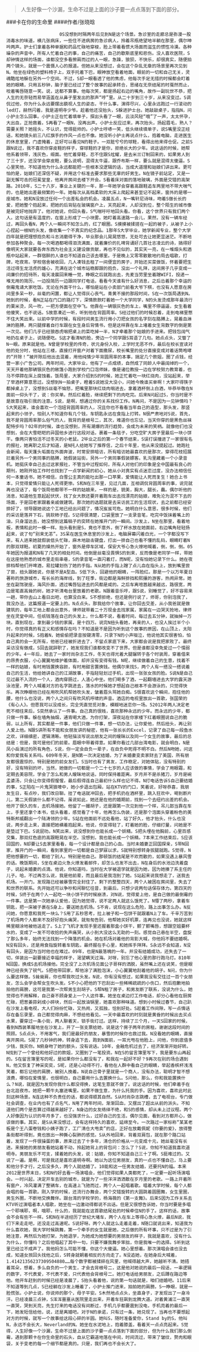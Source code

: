 > 人生好像一个沙漏，生命不过是上面的沙子要一点点落到下面的部分。

###卡在你的生命里
####作者/张晓晗

						0S没想到时隔两年后见到N是这个场景。急诊室的走廊总是弥漫一股消毒水的味道，横几张病床，一些住不进病房的急诊病人，拎着吊瓶绝望地半躺在那里，偶尔呻吟两声。护士们拿着各种单据和药品忙碌地穿梭，脸上带着看惯大场面而滋生的惯性冷漠。各种噪杂的声音中，所有人忙着自己的事，自己的痛苦，自己的歇斯底里和悲伤。没人喜欢医院，S却钟情这样的场面，谁都没空多看擦肩而过的人一眼，急躁，狼狈，不快乐，却很真实，随便拍两个镜头，就是一个震慑人心的报道。但她从来没想过，会在这个杂乱无章的场景里再次见到N。他坐在绿色的塑料椅子上，双手托着下巴，眼神放空看着地面，眼前的一切和自己无关，灵魂酷炫地躲在另外一个空间。不过，S却一眼看透了他的焦虑，他每次手足无措的时候都会盯着她的眼睛，只用五秒钟，脑子里已经过了整个故事的起承转合，思绪在无奈结尾的时戛然而止，咬着嘴唇随意一笑。说，这都不算事。他每次笑，都是扬起右边的嘴角，故作一副玩世不恭，把人生的无奈轻而易举涵盖在从鼻子里发出的那声“哼”里。从二十岁到三十岁，从来没变过。S调侃过他，你为什么永远要摆出藐视人生的姿态，干什么事，演得尽兴，心里永远跑过一行滚动的led灯，赫然闪着，我是道明寺少爷。趁着他还没抬头，S躲进护士台。她敲敲桌子，指指N，问小护士怎么回事。小护士正在忙着填单子，探出头看了一眼，云淡风轻“哦”了一声，太太怀孕，大出血，正抢救着。S再看了一眼N，没再出声。小护士反应过来，再次抬头，扬起眉毛，熟人？需要关照？她摇头，不认识，觉得挺帅的。小护士哼哧一笑，低头继续填单子，说S嘴里没正经话，和她镜头前三八红旗手的作风一点也不像。她没听小护士再说点什么，抱着电脑，走进医生的休息室里，门虚掩着，正好可以看见N的鞋子。一双脏兮兮的球鞋，看得出他来得仓促。之前S跟N说过，我不喜欢你穿皮鞋的样子，穿球鞋的才是你，拒绝长大的少年。说这话的时候，她帮他系着领带，浅灰色，缎面。他忙着穿鞋，忍不住跟S炫耀，是去米兰订制回来的，如果男人到了三十岁，还没学会穿皮鞋，要么说明，混得太牛逼，跟乔布斯一样，要么就是混得太傻逼。S心里笑他，不知道他为什么永远都能把一些根本没逻辑的话，当成大道理和姑娘们讲出来。更可怕的是，姑娘们还深信不疑，并用这个标准去要求那些无辜的好男生。N在镜子前站定，又是一副无懈可击的冠冕堂皇，他离开房间去楼下开会。S看着床对面的落地玻璃，外面是交错的高架路。2010年，S二十八岁，事业上关键的一年，那一年她学会穿着高跟鞋追车两里地不带大喘气的，也是她出差最频繁的一年。她每次从高档柔软的大床上爬起来甚至记不起来，窗外的是哪一座城市。她和N没放过任何一个出差私会的机会。凌晨五点，N一嘴轩尼诗味，吻着S做长长的爱，把她整个抱起来，把她的后背贴在玻璃窗户上，天亮起来，人却没到位，整个陌生的城市像是被完好地抛弃了。他对她说，你回头看，S气喘吁吁地回头看。你看，这个世界只有我们两个人。这句话是有温度的，在窗上形成了一小块雾。她盯着高速路一会儿，果然，没有一辆车经过，再回头看N，两个人一瞬间不知怎么的，红了眼圈。S摸摸被揉搓在一起的被子，从被子上小心捏起一根N的头发，像收集一个不真实的纪念品。1那年S大学毕业，她学新闻专业，整个大学四年就是把理想抱负和斗志消磨得干净，毕业那会儿晃晃悠悠，无处可去让她更显迷茫。不断地参加各种聚会，每一次喝酒都喝得泪流满面，就着廉价的扎啤背诵好几首壮志凌云的诗，搞得好像明天大家就要各奔东西为社会主义建设做贡献，再也不见似的，其实天一亮，在一堆烟头和酒瓶中站起来，一群宿醉的人谁也不知道自己该去哪里。于是晚上又零零散散地约局去唱歌，打牌，吃夜宵。学校宿舍被收回，几人凑钱去租了一间便宜的房子，开始还买菜做饭，怀着要把生活过得生龙活虎的雄心，充满在这个城市站稳脚跟的抱负，没出一个礼拜，这间房子几乎变成一间廉价的招待所，每天凌晨回来睡一觉，睁眼之后就跑出去，先麦当劳里坐着蹭WIFI，投递一堆无用的简历，一边投简历一边跟同学打电话，看看今天谁有什么好消息，之后怂着那个幸运的倒霉鬼请大家吃饭。无论在外面干什么，哪怕是站在小卖部门前看大爷下棋，也没有人愿意在房间里多呆一秒，丝毫的闲置，都让人觉得灰心丧气。青黄不接的那段时间，S在一次饭局遇到N。她到的时候，看N正站在门口的路灯下，深情款款盯着她一个大学同学，N的头发烫成那年最流行的栗米烫，风一吹，一把方便面在空中飞。他靠在一辆银灰色的车上，嘴里不停逼逼，女生看着他傻笑，也不说话。S故意凑近一听，听到他在背圆周率。S经过他们的时候忍着，走到电梯里憋不住大笑出来。以前中学的时候，有段时间男生流行用小刀把女孩的名字刻在胳膊上，晃着血淋淋的胳膊，两只腿撑着自行车跟在女生身后背情书，但是这样靠在车上堵着女生背数字的倒是第一次见。他们几乎已经狼吞虎咽把桌上的菜吃掉一半，N才牵着那个姑娘的手进来。把钱包阔气地扔在桌子上，说随便吃。S这才看清N的脸，旁边一个同学跟S耳语了几句。她点点头，又瞥了N一眼。原来就是他。N曾是学校里的传奇，状元身份入校，上学时无恶不作，最后在校长宣读对他的处分时，他站在三楼，直接打开窗户对着下面撒尿，校长嘴里的处分直接变成对着话筒咆哮的“开除！”被开除后他出去混着，用他纯情少年背圆周率的本事，搞定几个款姐，圈了点钱，经营一家小广告公司。两年时间，大家毕业，他有了一点成绩，自然成了同龄人中最阔绰的一个，天天开着他那辆银灰色的敞篷小跑到学校门口泡师妹，像是诸位教授一边在学校努力教育着，也马不停蹄在床上腐蚀着。饭局里，大家介绍到S的时候，她正忙着吃一块红烧肉，没站起来，举了举酒杯算意思过。没想到N一拍桌子，瞪着S说她没大没小，问她今晚谁买单啊！大家吓得筷子都掉桌上了，没想到S丝毫不恼怒，把嘴里那块红烧肉咽进去，拿着酒杯倒上白酒，毕恭毕敬在N面前一仰头干了，说：你买单。然后红着脸，继续把剩下的肉吃完。后来N问起过S，你当时是不是故意在吸引我的注意。S说，是啊，想通过你的关系找份工作。N再问，不是因为一见钟情吗？S大笑起来，谁会喜欢一个泡妞背圆周率的人，况且你也不看看当年自己的造型，那头发，那竖起来的小领子，怕别人不知道你有几个钱，车钥匙永远在食指上打转。N很严肃地对S说，首先，我不是背圆周率那么俗气的人，我背的是根号二，其次，难道你也忘记，当天你穿的是黑色丝袜配特步吗？02年的时候，谁也没想到，所有潮爆的流行趋势，会成为未来的笑柄。就像他们也没想到，会在大雪皑皑的异国他乡进行这段对话，裹着一条毯子，分吃空旷大房子里最后一块小饼干。像两只害怕活不过冬天的小老鼠。2毕业之后的第一个春节结束，S误打误撞进了一家很有名的报社，她离职之后才知道，是N托人给她写了推荐信，之后十年里，他从来没提起过。她跑社会新闻，每天蓬头垢面在外面奔波，时常安排暗访，所有暗访她最喜欢的是那次，穿得花枝招展拦着另外一个男同事的胳膊，她假装站街，另外一个男同事假装嫖客。乳沟里藏着一个小录音机。她挺庆幸自己去过这家报社，不管当中过程如何，所有人对他们的印象是全中国最有良心的期刊，她刚开始工作时也找到了一点学新闻的初心，她从小对真实有点迷恋过度，没办法相信任何一本童话书，她不相信，白雪公主真的能吐出那一口苹果，爱情能让人死而复生！她合上书本，只觉得爱情只能让人死得更惨。S和N在三年里，见过几面，互相调侃背圆周率的事，说完就再也没话了，每个饭局他都带不一样的姑娘来，一样的是，貌美，胸大，腿长，蠢。偶尔听他的消息，知道他生意起起伏伏，找了女大款还要开着跑车出去找漂亮的姑娘，难免沦为混不下去的场面，于是回老家跟着亲戚做建筑。那次她的选题就是去采访民工的生活现状，去之前都已经安排好了，领导跟她说这个工地已经出问题了，情况岌岌可危。她明白什么意思，很多时候，他们的采访是落井下石，挑软柿子捏。S记得很清楚，口袋里放了一支录音笔，吃完中饭抹着嘴上的油，只身溜达去，她没想到这篇稿子的突转在她推开门的一瞬间。沙发上，N坐在那里，看着地板，表情和此时一模一样。抬头看到是S，竟也不意外，倒了杯水放在她面前，右边嘴角轻轻扬起来，说了句“别来无恙”。3S呆在医生休息室的沙发上，电脑屏幕闪着白光，一个字都没写下来，有人进来她就假装低头忙碌，麻木地敲击键盘，打出一排自己也看不懂的乱码，眼睛盯着N的那双球鞋。初夏的燥热开始了，窗外是停车区域，保安大爷心急火燎地喊着，倒，倒，倒。05年她因为报道和N有了几天的相处时间。他倒是丝毫没畏惧S的到来，反而像是老同学一样，带她在这座他熟悉的城市里走街串巷，S的录音笔一直闪着灯，而N呢，没有怕她记录下什么。她在夜排档帮他们开啤酒，易拉罐划伤了她的手指。N从她的手指上蹭了点儿血在指头上，放到嘴里尝了尝，扭头跟她说，你是不是A型血。S低下头，回避他的眼睛，一阵脸红。那是一个以万年夏日著称的旅游城市，有长长的海岸线，到了旺季，街边都是海鲜排挡和熙攘的游客，热闹异常。她坐在副驾驶座，海风扑面，透过嘴唇钻进去的风都是咸的。之后车离喧嚣越来越远，路很宽，两边是笔直高耸的树，她才听清电台里放着的老歌。N跟着音乐哼，跟S说，别睡觉了，好不容易来一趟，带你去山上看日出吧，也算没白来。S不想拒绝，但还是例行说了，师哥，你别泡我了，我没办法，这篇报道一定要上的。N点点头。那我给你个故事，让你回去交差，从小我爸就是做建筑的，每年工地上都会出意外，律师就带着二十万现金去找家属，家属在一边哭天抢地，律师坐在灵堂中间，任纸钱落在自己的头发上，什么都不说，看着时间，每过去五分钟，就抽掉一万块。直到现在，拿到最少钱的家属，是十四万。说完N扭头看她，再亲的人，也没人挨过半个小时，你觉得真的有正义和感情存在吗？不知道是不是因为听到这个故事的原因，在山顶上，太阳升起来的时候，S抱着N，她偷偷把录音按键清零，只录下N的小声啜泣，他说他其实很害怕，怕自己真的会一无所有，他爸已经被折进去了，不留点家底下来，大家都会说是我把家败了。最终采访没有做成，S回去就辞职了，她发现我们谁都改变不了世界。但是谁都没幸免爱过一个懦弱的少年。4一年后，她去了一家时尚杂志工作，冬天也得光着大腿辗转于各个时装周，穿着借来的昂贵衣服，小心翼翼地维护着体面，却并没有变得有钱。N呢，继续做着自己的生意，找着不一样的姑娘，有时用钱置换容颜，有时用甜言置换钱。他偶尔来找S，两个人有一搭没一搭说着自己的生活，他给她讲自己的江湖故事，手指轻轻划过手机，出现一张张女孩的脸。S说N是自己见过最不入流的一个人，酒肉穿肠过，人渣心中坐。他们喝多了酒，一起翻墙进去大学的露天游泳池里，两个人喊着对方的名字跳进去，落水的时候她才想起自己根本不会游泳的，只觉得快乐。再次睁眼他已经在用吹风机帮她吹头发，皱着眉头骂她白痴。S很喜欢这个瞬间，抱住他的腰，他什么也没说，两个人之间只有吹风机呼啸的声音。酒店的电视里放出一首歌，张国荣的《有心人》。但愿我可以没成长，完全凭直觉觅对象，模糊地迷恋你一场。52012年两人决定老死不相往来后，S突然承认了一件事。自己真的很贱，喜欢那种永远的少年。而永远的少年，都只做一件事。躲在墙角抽烟，通宵喝大酒，为你打架，深夜站在你家楼下红着眼圈说自己的脆弱，以上所有，其实都是一件事，他们只做一件事，想一切办法，让你爱他，然后扭头，再让别人爱上他。N跟S讲所有不能和女朋友讲的秘密，他有一张长长的Excel，记录了自己每一段鱼水之欢，详细缜密，逻辑清晰。他轻描淡写说出朋友之间的暧昧以及同一个女生的故事，最后的总结是：但是，我可是他们的前辈。眉眼中带着得意。如果你看过几部台湾电影，就会明白，N是凤小岳演过的所有角色，S说，你一定会自负一辈子，在自负中死得不明不白。然后N吻她，问这和你爱我有关系吗。609年冬天，是N第一次决定结婚，为了未婚妻变卖家财去了美国，所有朋友都很震惊的，特别是她的前女友们。S当时也有了男友，工作稳定，对她体贴，没有特别的好，没有特别的坏，当然，她做的一切都是一个二十七岁的人应该做的事情，学会了用眼霜，和定期去美容院，学会了怎么和男人暧昧地说话，同时保持着距离。岁月并不是杀猪刀，岁月是碗孟婆汤，只会让你变得假惺惺，最后假得连自己最初什么样也记不得。N打电话告诉S自己要结婚的事，S正陷在一片鬼哭狼嚎中，她小步退出包厢，站在KTV的门口，笑着说，好呀恭喜，我朋友生日，有点吵，我们改日聊。挂了电话就冲回去，把手机扔在酒杯里，跳入狂欢中，喝到断片儿，第二天假装什么都不记得。虽说如此，她还是在他的婚期前，找到一个去纽约出差的机会。他开了很久的车，去机场接她。他留了一撮胡子，还是跟第一次见到他一个样，吊儿郎当靠在车上，手里还拿个本书，低头看着，感觉看了十年，他再怎么伪装，还是那个泡面头穿着粉色的美特斯邦威翻出一个陆涛领的少年。S站在他面前不远处看他，站了好久，他才抬头，什么也没说，两步走上来，直接把她横着抱起来。他说，你变得轻了，盯着她的脸，仔细打量，问她是不是垫过下巴。S说屁叻。N笑出来，说没想到你也能长成一个妖精。S把头埋在他胸前，心里百感交集，那双红色底的高跟鞋晃在半空。没想到，我也能长成一个妖精。7本来工作结束后，S应该回国的，N却要让S去家里看看，每一个设计都是自己的心血。当时未婚妻正回国探亲，S带N回家，推开门的一瞬间，看到家里的一切都是自己梦寐以求，S就特别想转身拔腿就跑。S觉得，N把他想要的一切，都给了别人。特别是他自己。那顿饭的结尾是不欢而散的，如果没遇上暴风雪的话。晚饭期间，S坐在桌边火急火燎发着邮件，却怎么也发不出去，N在身后的水池边洗着盘子，说起未婚妻的点滴。他说，你知道吗，当时在大学被退学就是因为她，因为她揍了系主任的儿子。哈，不过再怎么说，我是他前辈，而且最后是我泡到了她。S站起来说我想走了，送我去机场。一开门，发现路已经被暴雪完全封住了。剩下的整整四天，两个人被困在房间里，失去了和世界的联系。先开始还可以争吵和闲聊忆往昔，到最后，只想少说两句话保存体力。第四天的时候，S终于在两个人一起吃一块小饼干的时候崩溃，对N说，觉得爱上他，是自己做的最倒霉的一件事。这是第一次她承认爱他，因为她觉得，说不定两人就这么饿死了。N懵了两秒，拿着车钥匙，把一床被子裹在S身上，要送她去机场。S不肯，说现在这么危险，路上出事怎么办。N反问她，你愿意和我死一块么？S用了五秒思考，拉上被子和一包饼干就跟着N上了车。千辛万苦到了机场两个人都来不及好好抱头痛哭，就匆匆告别，他帮她买好机票，连再见也没说，她就这样稀里糊涂地被他送走了。S上了飞机才发现手里还握着那盒小饼干，颤了颤嘴唇，想跟空姐要杯水的，变成了一发不可收拾的失声痛哭，从小到大没这么无助的一刻。感觉自己悬在半空，盘旋了那么多年，始终无法找到一个降落的机会。她在机场对着他的背影大喊，你他妈不要结婚啊。N没有回头，还是用食指旋转着车钥匙，最终握在手心里，和她挥手拜拜。S永远不会知道，N没有回头，是因为当时他也在难过。09年，也是N最落魄的一年。并没有结婚成功，还失去了一切，佯装出一副要接近幸福的样子，渴望瞒天过海。对呀，别忘了他心里的那行跑马灯。810年N回国，换成S去机场接他。完全没了上次机场见面公子哥样的洒脱，虽然嘴上还在说笑，但是眼神已经丧失了锐气。S把他带回家，帮他涂了满脸泡沫，小心翼翼地刮着他的胡子。N问，你为什么要这样做。S耸耸肩，你也帮我吹过头发。N说，你有没有想过，如果我没有交往过一百个女朋友，怎么会学会帮女生吹头发。S不小心把他的下巴刮出一些稀稀疏疏的小伤口，然后抱歉地拍拍他的肩膀，这可是我第一次帮男生刮胡子。S帮N租了房子，和男友断了联系，没说为什么，她觉得也不用解释，自己奋不顾身爱上一个人这件事。她坐在桌边打工作电话，却分心看他在厨房忙碌，把葱姜蒜剁成小碎块，然后一起放油锅里，她喜欢那种味道。想到小时候过春节，自己趴在沙发上看电视，大人们纷纷忙碌，又热闹，又孤独，恰到好处。S趁着工作间隙，写一点情话存在备忘录里，自己都觉得肉麻，不想给他看见。一天中最喜欢的时刻就是黄昏的时候出去买点水果，要穿过一条小街，两人聊着天，锁手街灯过。这样，持续了三个月，一天S回家的时候，看到N西装革履地坐在沙发上，开了一张支票给她，说是这个房子两年的房租，谢谢这段时间的照顾。S点点头，不用客气，我们是最好的朋友，暴雪的时候你也救过我。N没看她的眼睛，直接离开房间。S晃了几秒钟的神，转身追下去，跑到N面前，一耳光甩在他脸上，问他，你到底值多少钱，我买你。N俯身吻了她的额头，没有说话。10年，金融危机过去了，经济渐渐开始好转。N找到了一个曾经和他好过的款姐，又圈到了一笔投资。N在S的留言簿里写下，我是要东山再起的。S在留言簿里写的呢，是如果你什么都没有了，和我在一起好不好？9再次在别的场合遇到N，他又恢复了神采奕奕，S呢，还是心动得不行，看他在人群中看自己的眼睛，举起香槟杯浅浅笑着，都忘记他的肩膀，被别人挽着。N说自己骨子里就是一个商人，没有办法，聪明才智不想浪费，哪怕在爱情里，也很明白，自己要用什么去置换什么。S问他，那么，你和我能置换什么？N说，就是因为发现你我什么都没得换，这笔生意就不做了。说这话的时候，他们牵着手在台北逛夜市。她把一颗牛丸塞进嘴里。如果不做生意，为什么托我的手。因为喜欢，喜欢此时此刻这种场景。N连这种不负责任的话，都说得顺其自然。S从时尚杂志跳槽，去了电视台，专门做社会调查，在业内也有了点名气，N用了两年时间，渐渐回血，又摆出了超出从前的派头。不知道他们两个是否算过得越来越好了。N身边的女友络绎不绝，和S的感情，却从未上过议程。两个人好像因为认识的年月多了，也没强求什么，过好自己的生活，偶尔见面，看到对方都开心，做该做的事。其实，是S从来没想过，会有这样持久的喜欢，延绵至今。一次路过一家标称“某某老板是个王八蛋卷钱和小姨子跑了，工厂清仓大甩卖”的店，正好在放戴佩妮《你要的爱》，放得整条街都听得到，竟也放出一种撕心裂肺的感觉。S从外地回来，背着双肩包，就在那个路口站着，发现了一件很操蛋的事，原来过去了十多年，清仓的价格从一元变成十元，她丝毫没有长进。来接她的男朋友看她站着不动，拎起她背上的背包问：怎么了？S说，你知不知道我喜欢道明寺。男朋友乐不可支，揉着她的头发，说：姑娘，你知不知道自己三十了啊。S挺难过的。又说了一遍。是啊，可是我还是喜欢道明寺啊。她以为这位男朋友，真的一点也不懂自己，马上要和他分手才行，之后没多久，两个人就结婚了。10能和这一任男友结婚，还要托N的福。本来2012是世界末日，S和N约好去看一场演唱会，他们觉得如果人类都死了，一定要一起听场演唱会。一时兴起，决定开车去别的城市，就是为了一些洋洋洒洒散在岁月里的老歌。一路上开着所有窗户，冷风灌满了整辆车，在高速上飞驰而过，两个人一起唱着歌。唱着大学时候，每个人都会唱的每一首歌。刚入学的时候，还流行办舞会，两个交错旋转的大圆跳着圆圈舞，女生里圈，男生外圈，不断地交换舞伴。跟台湾的学校学的，杨海薇的《第一支舞》。后来S因为工作关系去KTV听过演唱者本人唱歌，她坐在一边激动得都说不出话。但是又很想告诉她，你当时要是多唱一个耶咦耶，啊，哦耶，什么的，我就能在这首歌结尾处的时候牵住N的手了。这样的话，故事会不会有些不一样。S和N在半途经历了世纪大堵车，两个人在车上等得心急火燎，最后N说，我们下来走走吧，还没走过高速呢。S说好呀。两个人就这么走着走着，N随口就说出来，知道我为什么喜欢她，我大学时候跳舞，第一个牵手的女生就是她，之后做的所有坏事，只不过是为了引她注意，再然后为她打架，为她退学，为她成为她想要的男朋友的样子，我就是喜欢，没有什么为什么，你懂吗？之后他唱起了其中一句，只要不嫌我舞步笨拙，你是我唯一的选择。S听到这里已经泣不成声了。我他妈怎么可能不懂，你这个大傻逼。她心里想着。那次演唱会谁也没去成，知道女孩回头找他之后，S转身就朝着相反的方向走了。N没追她，在她身后大喊着，1.41421356237309504880……每个数字都被揉碎在风里，他喊得越大声，她越听不清。她捂着耳朵，想着，多么自负的一个男生，才会去背根号二，这是他对她说的最后一段话，一串逻辑的数字，不代表爱，不代表不爱，只代表他会背根号二。她打电话给男朋友，之后蹲在路边等他。他开车赶到的时候已经是凌晨了，S抬头看着他，说的第一句话就是，咱们结婚吧。11后来不知道等到几点，S已经躺在沙发上睡着了，小护士推门进来，拍拍她的肩膀。S一睁眼，就是一脸慌张。小护士说，你说帅的那个，母子平安。S木然地点点头，坐直身子，才发现出了一身冷汗。已经凌晨三点钟，S浑浑噩噩从医院里走出来，开着车狂飙到龙腾大道。对着黄浦江一直哭一直哭，哭到天亮，先生打来的电话没有间断过，手机几乎都要震到没电，手机亮着的最后一下，她发短信给他，说，还是离婚吧。对于N的承诺，只有过一条，她兑现了。当再也不要想起对方的时候，就写一个故事给这段心碎的半圆。她叫S，随时准备爱你，Stand by的S，他叫N，永远不会长大，Neverland的N。她坐在水泥地上，抱着膝盖，看着天一点点亮起来。S觉得，人生好像一个沙漏，生命不过是上面的沙子要一点点落到下面的部分，但为什么我们那么倒霉，遇到那颗卡在你生命里的石头，自从它霸道地落在中间，时间流过，带来了皱纹，赘肉和眼袋，关于变老的每一个细节都是真的。只是，我们再也不会长大了。			  		